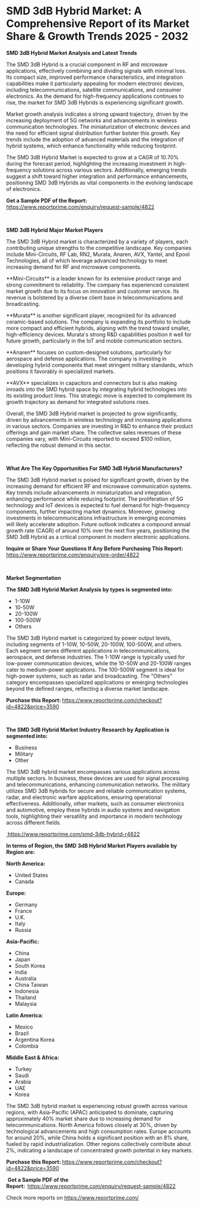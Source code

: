 <p><h1>SMD 3dB Hybrid Market: A Comprehensive Report of its Market Share & Growth Trends 2025 - 2032</h1></p><p><strong>SMD 3dB Hybrid Market Analysis and Latest Trends</strong></p>
<p><p>The SMD 3dB Hybrid is a crucial component in RF and microwave applications, effectively combining and dividing signals with minimal loss. Its compact size, improved performance characteristics, and integration capabilities make it particularly appealing for modern electronic devices, including telecommunications, satellite communications, and consumer electronics. As the demand for high-frequency applications continues to rise, the market for SMD 3dB Hybrids is experiencing significant growth.</p><p>Market growth analysis indicates a strong upward trajectory, driven by the increasing deployment of 5G networks and advancements in wireless communication technologies. The miniaturization of electronic devices and the need for efficient signal distribution further bolster this growth. Key trends include the adoption of advanced materials and the integration of hybrid systems, which enhance functionality while reducing footprint.</p><p>The SMD 3dB Hybrid Market is expected to grow at a CAGR of 10.70% during the forecast period, highlighting the increasing investment in high-frequency solutions across various sectors. Additionally, emerging trends suggest a shift toward higher integration and performance enhancements, positioning SMD 3dB Hybrids as vital components in the evolving landscape of electronics.</p></p>
<p><strong>Get a Sample PDF of the Report:&nbsp;</strong> <a href="https://www.reportprime.com/enquiry/request-sample/4822?utm_campaign=2186&utm_medium=2&utm_source=Github&utm_content=ia&utm_term=19032025&utm_id=smd-3db-hybrid">https://www.reportprime.com/enquiry/request-sample/4822</a></p>
<p>&nbsp;</p>
<p><strong>SMD 3dB Hybrid Major Market Players</strong></p>
<p><p>The SMD 3dB Hybrid market is characterized by a variety of players, each contributing unique strengths to the competitive landscape. Key companies include Mini-Circuits, RF Lab, RN2, Murata, Anaren, AVX, Yantel, and Epool Technologies, all of which leverage advanced technology to meet increasing demand for RF and microwave components.</p><p>**Mini-Circuits** is a leader known for its extensive product range and strong commitment to reliability. The company has experienced consistent market growth due to its focus on innovation and customer service. Its revenue is bolstered by a diverse client base in telecommunications and broadcasting.</p><p>**Murata** is another significant player, recognized for its advanced ceramic-based solutions. The company is expanding its portfolio to include more compact and efficient hybrids, aligning with the trend toward smaller, high-efficiency devices. Murata's strong R&D capabilities position it well for future growth, particularly in the IoT and mobile communication sectors.</p><p>**Anaren** focuses on custom-designed solutions, particularly for aerospace and defense applications. The company is investing in developing hybrid components that meet stringent military standards, which positions it favorably in specialized markets.</p><p>**AVX** specializes in capacitors and connectors but is also making inroads into the SMD hybrid space by integrating hybrid technologies into its existing product lines. This strategic move is expected to complement its growth trajectory as demand for integrated solutions rises.</p><p>Overall, the SMD 3dB Hybrid market is projected to grow significantly, driven by advancements in wireless technology and increasing applications in various sectors. Companies are investing in R&D to enhance their product offerings and gain market share. The collective sales revenues of these companies vary, with Mini-Circuits reported to exceed $100 million, reflecting the robust demand in this sector.</p></p>
<p>&nbsp;</p>
<p><strong>What Are The Key Opportunities For SMD 3dB Hybrid Manufacturers?</strong></p>
<p><p>The SMD 3dB Hybrid market is poised for significant growth, driven by the increasing demand for efficient RF and microwave communication systems. Key trends include advancements in miniaturization and integration, enhancing performance while reducing footprint. The proliferation of 5G technology and IoT devices is expected to fuel demand for high-frequency components, further impacting market dynamics. Moreover, growing investments in telecommunications infrastructure in emerging economies will likely accelerate adoption. Future outlook indicates a compound annual growth rate (CAGR) of around 10% over the next five years, positioning the SMD 3dB Hybrid as a critical component in modern electronic applications.</p></p>
<p><strong>Inquire or Share Your Questions If Any Before Purchasing This Report:</strong> <a href="https://www.reportprime.com/enquiry/pre-order/4822?utm_campaign=2186&utm_medium=2&utm_source=Github&utm_content=ia&utm_term=19032025&utm_id=smd-3db-hybrid">https://www.reportprime.com/enquiry/pre-order/4822</a></p>
<p>&nbsp;</p>
<p><strong>Market Segmentation</strong></p>
<p><strong>The SMD 3dB Hybrid Market Analysis by types is segmented into:</strong></p>
<p><ul><li>1-10W</li><li>10-50W</li><li>20-100W</li><li>100-500W</li><li>Others</li></ul></p>
<p><p>The SMD 3dB Hybrid market is categorized by power output levels, including segments of 1-10W, 10-50W, 20-100W, 100-500W, and others. Each segment serves different applications in telecommunications, aerospace, and defense industries. The 1-10W range is typically used for low-power communication devices, while the 10-50W and 20-100W ranges cater to medium-power applications. The 100-500W segment is ideal for high-power systems, such as radar and broadcasting. The "Others" category encompasses specialized applications or emerging technologies beyond the defined ranges, reflecting a diverse market landscape.</p></p>
<p><strong>Purchase this Report:&nbsp;</strong><a href="https://www.reportprime.com/checkout?id=4822&price=3590&utm_campaign=2186&utm_medium=2&utm_source=Github&utm_content=ia&utm_term=19032025&utm_id=smd-3db-hybrid">https://www.reportprime.com/checkout?id=4822&price=3590</a></p>
<p>&nbsp;</p>
<p><strong>The SMD 3dB Hybrid Market Industry Research by Application is segmented into:</strong></p>
<p><ul><li>Business</li><li>Military</li><li>Other</li></ul></p>
<p><p>The SMD 3dB hybrid market encompasses various applications across multiple sectors. In business, these devices are used for signal processing and telecommunications, enhancing communication networks. The military utilizes SMD 3dB hybrids for secure and reliable communication systems, radar, and electronic warfare applications, ensuring operational effectiveness. Additionally, other markets, such as consumer electronics and automotive, employ these hybrids in audio systems and navigation tools, highlighting their versatility and importance in modern technology across different fields.</p></p>
<p><a href="https://www.reportprime.com/smd-3db-hybrid-r4822?utm_campaign=2186&utm_medium=2&utm_source=Github&utm_content=ia&utm_term=19032025&utm_id=smd-3db-hybrid">&nbsp;https://www.reportprime.com/smd-3db-hybrid-r4822</a></p>
<p><strong>In terms of Region, the SMD 3dB Hybrid Market Players available by Region are:</strong></p>
<p>
    <p> <strong> North America: </strong>
        <ul>
            <li>United States</li>
            <li>Canada</li>
        </ul>
        </p> 
    <p> <strong> Europe: </strong>
        <ul>
            <li>Germany</li>
            <li>France</li>
            <li>U.K.</li>
            <li>Italy</li>
            <li>Russia</li>
        </ul>
        </p> 
    <p> <strong> Asia-Pacific: </strong>
        <ul>
            <li>China</li>
            <li>Japan</li>
            <li>South Korea</li>
            <li>India</li>
            <li>Australia</li>
            <li>China Taiwan</li>
            <li>Indonesia</li>
            <li>Thailand</li>
            <li>Malaysia</li>
        </ul>
        </p> 
    <p> <strong> Latin America: </strong>
        <ul>
            <li>Mexico</li>
            <li>Brazil</li>
            <li>Argentina Korea</li>
            <li>Colombia</li>
        </ul>
        </p> 
    <p> <strong> Middle East & Africa: </strong>
        <ul>
            <li>Turkey</li>
            <li>Saudi</li>
            <li>Arabia</li>
            <li>UAE</li>
            <li>Korea</li>
        </ul>
    </p>
    </p>
<p><p>The SMD 3dB hybrid market is experiencing robust growth across various regions, with Asia-Pacific (APAC) anticipated to dominate, capturing approximately 40% market share due to increasing demand for telecommunications. North America follows closely at 30%, driven by technological advancements and high consumption rates. Europe accounts for around 20%, while China holds a significant position with an 8% share, fueled by rapid industrialization. Other regions collectively contribute about 2%, indicating a landscape of concentrated growth potential in key markets.</p></p>
<p><strong>Purchase this Report: </strong><a href="https://www.reportprime.com/checkout?id=4822&price=3590&utm_campaign=2186&utm_medium=2&utm_source=Github&utm_content=ia&utm_term=19032025&utm_id=smd-3db-hybrid">https://www.reportprime.com/checkout?id=4822&price=3590</a></p>
<p>&nbsp;<strong>Get a Sample PDF of the Report:&nbsp;&nbsp;</strong><a href="https://www.reportprime.com/enquiry/request-sample/4822?utm_campaign=2186&utm_medium=2&utm_source=Github&utm_content=ia&utm_term=19032025&utm_id=smd-3db-hybrid">https://www.reportprime.com/enquiry/request-sample/4822</a></p>
<p><strong></strong></p>
<p>Check more reports on <a href="https://www.reportprime.com/?utm_campaign=2186&utm_medium=2&utm_source=Github&utm_content=ia&utm_term=19032025&utm_id=smd-3db-hybrid">https://www.reportprime.com/</a></p>